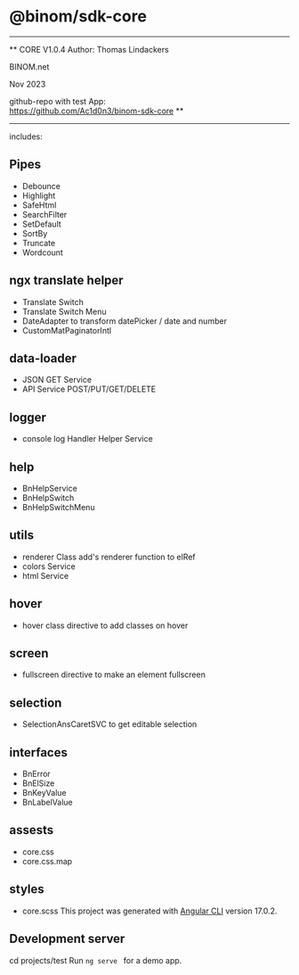 
# @binom/sdk-core
---------------------------------------------------------------------------------
** CORE V1.0.4
Author: Thomas Lindackers 

BINOM.net

Nov 2023

github-repo with test App:  
https://github.com/Ac1d0n3/binom-sdk-core      **   
                       
---------------------------------------------------------------------------------

includes:

## Pipes 
- Debounce
- Highlight
- SafeHtml
- SearchFilter
- SetDefault
- SortBy
- Truncate
- Wordcount

## ngx translate helper 
- Translate Switch
- Translate Switch Menu
- DateAdapter to transform datePicker / date and number
- CustomMatPaginatorIntl

## data-loader
- JSON GET Service
- API Service POST/PUT/GET/DELETE 

## logger 
- console log Handler Helper Service

## help
- BnHelpService
- BnHelpSwitch
- BnHelpSwitchMenu

## utils
- renderer Class add's renderer function to elRef
- colors Service 
- html Service

## hover
- hover class directive to add classes on hover

## screen
- fullscreen directive to make an element fullscreen

## selection
- SelectionAnsCaretSVC to get editable selection

## interfaces
- BnError
- BnElSize
- BnKeyValue
- BnLabelValue

## assests
- core.css
- core.css.map

## styles
- core.scss
This project was generated with [Angular CLI](https://github.com/angular/angular-cli) version 17.0.2.

## Development server

cd projects/test
Run `ng serve ` for a demo app. 

